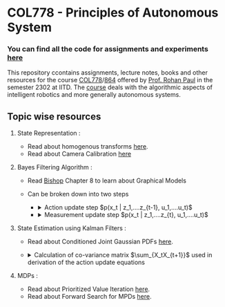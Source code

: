 # COL778 - Principles of Autonomous System

### You can find all the code for assignments and experiments [here](https://github.com/iamsecretlyflash/COL778-Principles-of-Autonomous-System)

This repository ccontains assignments, lecture notes, books and other resources for the course [COL778](https://lily-molybdenum-65d.notion.site/COL778-Principles-of-Autonomous-Systems-eb895fb5ac0d4edc860533439cce8fa7)/[864](https://lily-molybdenum-65d.notion.site/COL864-Special-Topics-in-AI-Embodied-AI-28e0e65bfef34ee8a9905375f5e419b3) offered by [Prof. Rohan Paul](https://www.cse.iitd.ac.in/~rohanpaul/index.html) in the semester 2302 at IITD. The [course](https://lily-molybdenum-65d.notion.site/COL778-Principles-of-Autonomous-Systems-eb895fb5ac0d4edc860533439cce8fa7) deals with the algorithmic aspects of intelligent robotics and more generally autonomous systems. 
## Topic wise resources
1) State Representation :
   - Read about homogenous transforms [here](https://mecharithm.com/learning/lesson/homogenous-transformation-matrices-configurations-in-robotics-12#).
   - Read about Camera Calibration [here](https://homepages.inf.ed.ac.uk/rbf/CVonline/LOCAL_COPIES/OWENS/LECT9/node3.html)

2) Bayes Filtering Algorithm :
   - Read [Bishop](https://github.com/iamsecretlyflash/COL774/blob/main/Bishop%20-%20Pattern%20Recognition%20And%20Machine%20Learning%20-%20Springer%20%202006.pdf) Chapter 8 to learn about Graphical Models
   - Can be broken down into two steps
     - <details>
        <summary>Action update step $p(x_t | z_1,....z_{t-1}, u_1,....u_t)$</summary>
        <br>
        $p(x_t | z_1,....z_{t-1}, u_1,....u_t) = \int_{x_{t-1}}p(x_t | z_1,....z_{t-1}, u_1,....u_t, x_{t-1})p(x_{t-1} | z_1,....z_{t-1},u_1,....u_t)dx_{t-1}$ <br>
       Now, $p(x_t | z_1,....z_{t-1}, u_1,....u_t, x_{t-1}) = p(x_t | x_{t-1}, u_t)$ and $p(x_{t-1} | z_1,....z_{t-1},u_1,....u_t) = Bel(x_{t-1})$
       $\therefore p(x_t | z_1,....z_{t-1}, u_1,....u_t) = \int_{x_{t-1}}p(x_t | x_{t-1}, u_t)Bel(x_{t-1})dx_{t-1}$
       <br>
       or, $\overline{Bel}(X_t) = \int_{x_{t-1}}p(x_t | x_{t-1}, u_t)Bel(x_{t-1})dx_{t-1}$
     
     </details>
     
      - <details>
        <summary>Measurement update step $p(x_t | z_1,....z_{t}, u_1,....u_t)$</summary>
        <br>
        $p(x_t | z_1,....z_{t}, u_1,....u_t) = \eta * p(z_t | x_t,z_1,....z_{t-1}, u_1,....u_t) * p(x_t |z_1,....z_{t-1}, u_1,....u_t)$

        Now, $p(z_t | x_t,z_1,....z_{t-1}, u_1,....u_t) = p(z_t | x_t)$ <br>
        $\therefore Bel(x_t) = \eta * p(z_t | x_t) * \overline{Bel}(x_t)$
     
     </details>
3) State Estimation using Kalman Filters :
   - Read about Conditioned Joint Gaussian PDFs [here](https://bmeyers.github.io/conditional_distribution_for_jointly_gaussian_random_vectors/).
   -  <details>
      <summary>Calculation of co-variance matrix $\sum_{X_tX_{t+1}}$ used in derivation of the action update equations</summary>
      <br>
         
      $\sum_{X_{t+1}X_t}$ = $\mathbb{E}[(X_{t+1} - \mu_{X_{t+1}})(X_t - \mu_{X_t})^T]$
      
      $\sum_{X_{t+1}X_t}$ = $\mathbb{E}[(X_{t+1} - A_t\mu_t - B_t\mu_t)(X_t - \mu_t)^T]$
      
      $\sum_{X_{t+1}X_t}$ = $\mathbb{E}[(A_tX_t - A_t\mu_t + \epsilon_t)(X_t - \mu_t)^T]$
      
      $\sum_{X_{t+1}X_t}$ = $\mathbb{E}[(A_tX_t - A_t\mu_t + \epsilon_t)(X_t^T - \mu_t^T)]$
      
      $\sum_{X_{t+1}X_t}$ = $\mathbb{E}[A_tX_tX_t^T - A_t\mu_tX_t^T + \epsilon_tX_t - A_tX_t\mu_t^T + A_t\mu_t\mu_t^T - \epsilon_t\mu_t^T]$
      
      Since $\epsilon_t$ is an independent zero-mean random variable, all terms with $\epsilon_t$ go to 0
      
      $\sum_{X_{t+1}X_t}$ = $\mathbb{E}[A_tX_tX_t^T - 2 * A_t\mu_tX_t^T + A_t\mu_t\mu_t^T]$
      
      $\sum_{X_{t+1}X_t}$ = $A_t\mathbb{E}[X_tX_t^T] - A_t\mu_t\mu_t^T$
      
      $\sum_{X_{t+1}X_t}$ = $A_t(\mathbb{E}[X_tX_t^T] - \mathbb{E}[X_t]\mathbb{E}[X_t]^T)$
      
      $\sum_{X_{t+1}X_t}$ = $A_t\sum_{t|0:t}$
      
      </details>
4) MDPs :
   - Read about Prioritized Value Iteration [here](https://web2.qatar.cmu.edu/~gdicaro/15281/additional/variants-of-value-iteration.pdf).
   - Read about Forward Search for MPDs [here](https://www.khoury.northeastern.edu/home/camato/5100/mdps.pdf).
